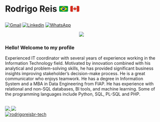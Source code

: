 
<div align='left'>
   <h1><b>Rodrigo Reis</b>
      <img src="https://raw.githubusercontent.com/rodrigoreisbr-tech/data_science/master/img/brasilflagOK.png" alt="Language" width=30 height=20>
      <img src="https://raw.githubusercontent.com/rodrigoreisbr-tech/data_science/master/img/canadaflagOK.png" alt="Language" width=30 height=20>
    </p>
   </h1> 
  
</div>

[![Gmail](https://img.shields.io/badge/-Gmail-c14438?style=for-the-badge&logo=Gmail&logoColor=white&link=mailto:rodrigo.reis12@gmail.com)](mailto:rodrigo.reis12@gmail.com)
[![Linkedin](https://img.shields.io/badge/LinkedIn-blue?style=for-the-badge&logo=Linkedin)](https://www.linkedin.com/in/rodrigoreisbr/)
[![WhatsApp](https://img.shields.io/badge/WhastApp-sucess?style=for-the-badge)](https://wa.me/+16042091053?text=Hi)



<p align="center">
  <img src="https://i2.wp.com/operdata.com.br/wp-content/uploads/2021/03/artigodscapa-35-scaled.jpg?ssl=1" >
</p>

### Hello! Welcome to my profile

Experienced IT coordinator with several years of experience working in the Information Technology field. Motivated by innovation combined with his analytical and problem-solving skills, he has provided significant business insights improving stakeholder’s decision-make process. He is a great communicator who enjoys teamwork. He has a degree in Information System and a MBA in Data Engineering from FIAP. He has experience with relational and non-SQL databases, BI tools, and machine learning. Some of the programming languages include Python, SQL, PL-SQL and PHP.

<br>
 <div>
  <a href="https://github.com/rodrigoreisbr-tech">
  <img height="120em" src="https://github-readme-stats.vercel.app/api?username=rodrigoreisbr-tech&show_icons=false&theme=tokyonight&include_all_commits=true&count_private=true"/>
  <img height="120em" src="https://github-readme-stats.vercel.app/api/top-langs/?username=rodrigoreisbr-tech&layout=compact&langs_count=14&theme=tokyonight"/>
</div>

  <div>
  <img src="https://komarev.com/ghpvc/?username=rodrigoreisbr-tech&color=blue" alt="rodrigoreisbr-tech"/>
  </div>

